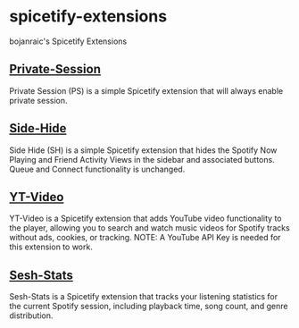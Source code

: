 # spicetify-extensions
bojanraic's Spicetify Extensions

## [Private-Session](./private-session/README.md)

Private Session (PS) is a simple Spicetify extension that will always enable private session.

## [Side-Hide](./side-hide/README.md)

Side Hide (SH) is a simple Spicetify extension that hides the Spotify Now Playing and Friend Activity Views in the sidebar and associated buttons. Queue and Connect functionality is unchanged.

## [YT-Video](./yt-video/README.md)

YT-Video is a Spicetify extension that adds YouTube video functionality to the player, allowing you to search and watch music videos for Spotify tracks without ads, cookies, or tracking. 
NOTE: A YouTube API Key is needed for this extension to work. 

## [Sesh-Stats](./sesh-stats/README.md)

Sesh-Stats is a Spicetify extension that tracks your listening statistics for the current Spotify session, including playback time, song count, and genre distribution. 